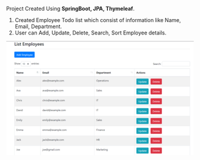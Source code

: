 Project Created Using **SpringBoot, JPA, Thymeleaf**.

1) Created Employee Todo list which consist of information like Name, Email, Department.
2) User can Add, Update, Delete, Search, Sort Employee details.

![img.png](img.png)